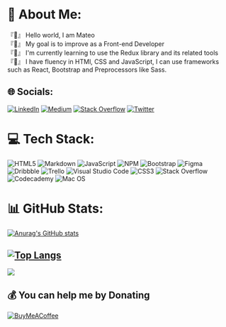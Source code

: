 # 💫 About Me:
『👋』 Hello world, I am Mateo<br>『👀』 My goal is to improve as a Front-end Developer<br>『🌱』 I'm currently learning to use the Redux library and its related tools<br>『💬』 I have fluency in HTMl, CSS and JavaScript, I can use frameworks such as React, Bootstrap and Preprocessors like Sass.

## 🌐 Socials:
[![LinkedIn](https://img.shields.io/badge/LinkedIn-%230077B5.svg?logo=linkedin&logoColor=white)](https://www.linkedin.com/in/mateo-fain-6b0006243/) [![Medium](https://img.shields.io/badge/Medium-12100E?logo=medium&logoColor=white)](https://medium.com/@mateofainalonso) [![Stack Overflow](https://img.shields.io/badge/-Stackoverflow-FE7A16?logo=stack-overflow&logoColor=white)](https://stackoverflow.com/users/18302345) [![Twitter](https://img.shields.io/badge/Twitter-%231DA1F2.svg?logo=Twitter&logoColor=white)](https://twitter.com/mateo_fain) 

# 💻 Tech Stack:
![HTML5](https://img.shields.io/badge/html5-%23E34F26.svg?style=for-the-badge&logo=html5&logoColor=white) ![Markdown](https://img.shields.io/badge/markdown-%23000000.svg?style=for-the-badge&logo=markdown&logoColor=white) ![JavaScript](https://img.shields.io/badge/javascript-%23323330.svg?style=for-the-badge&logo=javascript&logoColor=%23F7DF1E) ![NPM](https://img.shields.io/badge/NPM-%23000000.svg?style=for-the-badge&logo=npm&logoColor=white) ![Bootstrap](https://img.shields.io/badge/bootstrap-%23563D7C.svg?style=for-the-badge&logo=bootstrap&logoColor=white) 	![Figma](https://img.shields.io/badge/figma-%23F24E1E.svg?style=for-the-badge&logo=figma&logoColor=white) ![Dribbble](https://img.shields.io/badge/Dribbble-EA4C89?style=for-the-badge&logo=dribbble&logoColor=white) ![Trello](https://img.shields.io/badge/Trello-%23026AA7.svg?style=for-the-badge&logo=Trello&logoColor=white) ![Visual Studio Code](https://img.shields.io/badge/Visual%20Studio%20Code-0078d7.svg?style=for-the-badge&logo=visual-studio-code&logoColor=white) ![CSS3](https://img.shields.io/badge/css3-%231572B6.svg?style=for-the-badge&logo=css3&logoColor=white)
![Stack Overflow](https://img.shields.io/badge/-Stackoverflow-FE7A16?style=for-the-badge&logo=stack-overflow&logoColor=white) ![Codecademy](https://img.shields.io/badge/Codecademy-FFF0E5?style=for-the-badge&logo=codecademy&logoColor=1F243A) ![Mac OS](https://img.shields.io/badge/mac%20os-000000?style=for-the-badge&logo=macos&logoColor=F0F0F0)
# 📊 GitHub Stats:
[![Anurag's GitHub stats](https://github-readme-stats.vercel.app/api?username=Chabulsqu&title_color=208c8c&bg_color=1d1d1d&text_color=cae9ea)](https://github.com/anuraghazra/github-readme-stats)

[![Top Langs](https://github-readme-stats.vercel.app/api/top-langs/?username=Chabulsqu&hide_progress=true&title_color=208c8c&bg_color=1d1d1d&text_color=cae9ea)](https://github.com/anuraghazra/github-readme-stats)
---
[![](https://visitcount.itsvg.in/api?id=Chabulsqu&icon=1&color=5)](https://visitcount.itsvg.in)

  ## 💰 You can help me by Donating
  [![BuyMeACoffee](https://img.shields.io/badge/Buy%20Me%20a%20Coffee-ffdd00?style=for-the-badge&logo=buy-me-a-coffee&logoColor=black)](https://buymeacoffee.com/https://www.buymeacoffee.com/mateof) 

  <!-- Proudly created with GPRM ( https://gprm.itsvg.in ) -->


